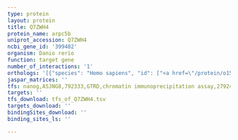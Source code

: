 ```yaml
---
type: protein
layout: protein
title: Q7ZWH4
protein_name: arpc5b
uniprot_accession: Q7ZWH4
ncbi_gene_id: '399482'
organism: Danio rerio
function: target gene
number_of_interactions: '1'
orthologs: '[{"species": "Homo sapiens", "id": ["<a href=\"/protein/o15511\">O15511</a>"]}, {"species": "Mus musculus", "id": ["<a href=\"/protein/q9cpw4\">Q9CPW4</a>"]}, {"species": "Rattus norvegicus", "id": ["<a href=\"/protein/q4klf8\">Q4KLF8</a>"]}, {"species": "Drosophila melanogaster", "id": ["<a href=\"/protein/q9vqd8\">Q9VQD8</a>"]}, {"species": "Caenorhabditis elegans", "id": ["<a href=\"/protein/o61861\">O61861</a>", "<a href=\"/protein/p91167\">P91167</a>"]}, {"species": "Saccharomyces cerevisiae", "id": ["<a href=\"/protein/p40518\">P40518</a>"]}]'
jaspar_matrices: ''
tfs: nanog,A5JNG8,792333,GTRD,chromatin immunoprecipitation assay,27924024%5Buid%5D,No
targets: ''
tfs_download: tfs_of_Q7ZWH4.tsv
targets_download: ''
bindingSites_download: ''
binding_sites_ls: ''

---
```

